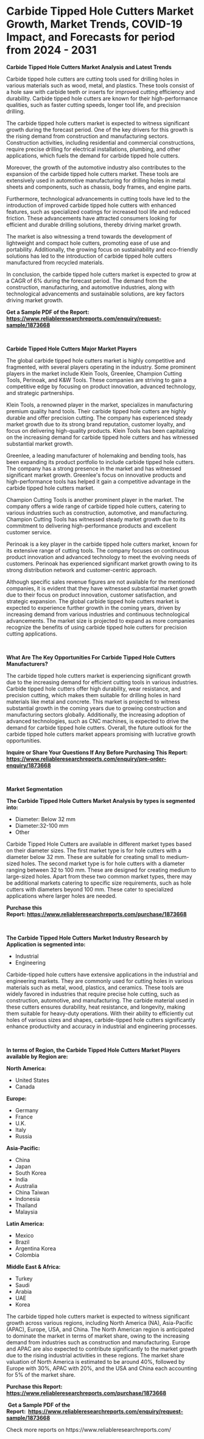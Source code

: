 <p><h1>Carbide Tipped Hole Cutters Market Growth, Market Trends, COVID-19 Impact, and Forecasts for period from 2024 - 2031</h1></p><p><strong>Carbide Tipped Hole Cutters Market Analysis and Latest Trends</strong></p>
<p><p>Carbide tipped hole cutters are cutting tools used for drilling holes in various materials such as wood, metal, and plastics. These tools consist of a hole saw with carbide teeth or inserts for improved cutting efficiency and durability. Carbide tipped hole cutters are known for their high-performance qualities, such as faster cutting speeds, longer tool life, and precision drilling.</p><p>The carbide tipped hole cutters market is expected to witness significant growth during the forecast period. One of the key drivers for this growth is the rising demand from construction and manufacturing sectors. Construction activities, including residential and commercial constructions, require precise drilling for electrical installations, plumbing, and other applications, which fuels the demand for carbide tipped hole cutters.</p><p>Moreover, the growth of the automotive industry also contributes to the expansion of the carbide tipped hole cutters market. These tools are extensively used in automotive manufacturing for drilling holes in metal sheets and components, such as chassis, body frames, and engine parts.</p><p>Furthermore, technological advancements in cutting tools have led to the introduction of improved carbide tipped hole cutters with enhanced features, such as specialized coatings for increased tool life and reduced friction. These advancements have attracted consumers looking for efficient and durable drilling solutions, thereby driving market growth.</p><p>The market is also witnessing a trend towards the development of lightweight and compact hole cutters, promoting ease of use and portability. Additionally, the growing focus on sustainability and eco-friendly solutions has led to the introduction of carbide tipped hole cutters manufactured from recycled materials.</p><p>In conclusion, the carbide tipped hole cutters market is expected to grow at a CAGR of 6% during the forecast period. The demand from the construction, manufacturing, and automotive industries, along with technological advancements and sustainable solutions, are key factors driving market growth.</p></p>
<p><strong>Get a Sample PDF of the Report:&nbsp; <a href="https://www.reliableresearchreports.com/enquiry/request-sample/1873668">https://www.reliableresearchreports.com/enquiry/request-sample/1873668</a></strong></p>
<p>&nbsp;</p>
<p><strong>Carbide Tipped Hole Cutters Major Market Players</strong></p>
<p><p>The global carbide tipped hole cutters market is highly competitive and fragmented, with several players operating in the industry. Some prominent players in the market include Klein Tools, Greenlee, Champion Cutting Tools, Perinoak, and K&W Tools. These companies are striving to gain a competitive edge by focusing on product innovation, advanced technology, and strategic partnerships.</p><p>Klein Tools, a renowned player in the market, specializes in manufacturing premium quality hand tools. Their carbide tipped hole cutters are highly durable and offer precision cutting. The company has experienced steady market growth due to its strong brand reputation, customer loyalty, and focus on delivering high-quality products. Klein Tools has been capitalizing on the increasing demand for carbide tipped hole cutters and has witnessed substantial market growth.</p><p>Greenlee, a leading manufacturer of holemaking and bending tools, has been expanding its product portfolio to include carbide tipped hole cutters. The company has a strong presence in the market and has witnessed significant market growth. Greenlee's focus on innovative products and high-performance tools has helped it gain a competitive advantage in the carbide tipped hole cutters market.</p><p>Champion Cutting Tools is another prominent player in the market. The company offers a wide range of carbide tipped hole cutters, catering to various industries such as construction, automotive, and manufacturing. Champion Cutting Tools has witnessed steady market growth due to its commitment to delivering high-performance products and excellent customer service.</p><p>Perinoak is a key player in the carbide tipped hole cutters market, known for its extensive range of cutting tools. The company focuses on continuous product innovation and advanced technology to meet the evolving needs of customers. Perinoak has experienced significant market growth owing to its strong distribution network and customer-centric approach.</p><p>Although specific sales revenue figures are not available for the mentioned companies, it is evident that they have witnessed substantial market growth due to their focus on product innovation, customer satisfaction, and strategic expansion. The global carbide tipped hole cutters market is expected to experience further growth in the coming years, driven by increasing demand from various industries and continuous technological advancements. The market size is projected to expand as more companies recognize the benefits of using carbide tipped hole cutters for precision cutting applications.</p></p>
<p>&nbsp;</p>
<p><strong>What Are The Key Opportunities For Carbide Tipped Hole Cutters Manufacturers?</strong></p>
<p><p>The carbide tipped hole cutters market is experiencing significant growth due to the increasing demand for efficient cutting tools in various industries. Carbide tipped hole cutters offer high durability, wear resistance, and precision cutting, which makes them suitable for drilling holes in hard materials like metal and concrete. This market is projected to witness substantial growth in the coming years due to growing construction and manufacturing sectors globally. Additionally, the increasing adoption of advanced technologies, such as CNC machines, is expected to drive the demand for carbide tipped hole cutters. Overall, the future outlook for the carbide tipped hole cutters market appears promising with lucrative growth opportunities.</p></p>
<p><strong>Inquire or Share Your Questions If Any Before Purchasing This Report: <a href="https://www.reliableresearchreports.com/enquiry/pre-order-enquiry/1873668">https://www.reliableresearchreports.com/enquiry/pre-order-enquiry/1873668</a></strong></p>
<p>&nbsp;</p>
<p><strong>Market Segmentation</strong></p>
<p><strong>The Carbide Tipped Hole Cutters Market Analysis by types is segmented into:</strong></p>
<p><ul><li>Diameter: Below 32 mm</li><li>Diameter:32-100 mm</li><li>Other</li></ul></p>
<p><p>Carbide Tipped Hole Cutters are available in different market types based on their diameter sizes. The first market type is for hole cutters with a diameter below 32 mm. These are suitable for creating small to medium-sized holes. The second market type is for hole cutters with a diameter ranging between 32 to 100 mm. These are designed for creating medium to large-sized holes. Apart from these two common market types, there may be additional markets catering to specific size requirements, such as hole cutters with diameters beyond 100 mm. These cater to specialized applications where larger holes are needed.</p></p>
<p><strong>Purchase this Report:&nbsp;<a href="https://www.reliableresearchreports.com/purchase/1873668">https://www.reliableresearchreports.com/purchase/1873668</a></strong></p>
<p>&nbsp;</p>
<p><strong>The Carbide Tipped Hole Cutters Market Industry Research by Application is segmented into:</strong></p>
<p><ul><li>Industrial</li><li>Engineering</li></ul></p>
<p><p>Carbide-tipped hole cutters have extensive applications in the industrial and engineering markets. They are commonly used for cutting holes in various materials such as metal, wood, plastics, and ceramics. These tools are widely favored in industries that require precise hole cutting, such as construction, automotive, and manufacturing. The carbide material used in these cutters ensures durability, heat resistance, and longevity, making them suitable for heavy-duty operations. With their ability to efficiently cut holes of various sizes and shapes, carbide-tipped hole cutters significantly enhance productivity and accuracy in industrial and engineering processes.</p></p>
<p>&nbsp;</p>
<p><strong>In terms of Region, the Carbide Tipped Hole Cutters Market Players available by Region are:</strong></p>
<p>
    <p> <strong> North America: </strong>
        <ul>
            <li>United States</li>
            <li>Canada</li>
        </ul>
        </p> 
    <p> <strong> Europe: </strong>
        <ul>
            <li>Germany</li>
            <li>France</li>
            <li>U.K.</li>
            <li>Italy</li>
            <li>Russia</li>
        </ul>
        </p> 
    <p> <strong> Asia-Pacific: </strong>
        <ul>
            <li>China</li>
            <li>Japan</li>
            <li>South Korea</li>
            <li>India</li>
            <li>Australia</li>
            <li>China Taiwan</li>
            <li>Indonesia</li>
            <li>Thailand</li>
            <li>Malaysia</li>
        </ul>
        </p> 
    <p> <strong> Latin America: </strong>
        <ul>
            <li>Mexico</li>
            <li>Brazil</li>
            <li>Argentina Korea</li>
            <li>Colombia</li>
        </ul>
        </p> 
    <p> <strong> Middle East & Africa: </strong>
        <ul>
            <li>Turkey</li>
            <li>Saudi</li>
            <li>Arabia</li>
            <li>UAE</li>
            <li>Korea</li>
        </ul>
    </p>
    </p>
<p><p>The carbide tipped hole cutters market is expected to witness significant growth across various regions, including North America (NA), Asia-Pacific (APAC), Europe, USA, and China. The North American region is anticipated to dominate the market in terms of market share, owing to the increasing demand from industries such as construction and manufacturing. Europe and APAC are also expected to contribute significantly to the market growth due to the rising industrial activities in these regions. The market share valuation of North America is estimated to be around 40%, followed by Europe with 30%, APAC with 20%, and the USA and China each accounting for 5% of the market share.</p></p>
<p><strong>Purchase this Report: <a href="https://www.reliableresearchreports.com/purchase/1873668">https://www.reliableresearchreports.com/purchase/1873668</a></strong></p>
<p>&nbsp;<strong>Get a Sample PDF of the Report:&nbsp;&nbsp;<a href="https://www.reliableresearchreports.com/enquiry/request-sample/1873668">https://www.reliableresearchreports.com/enquiry/request-sample/1873668</a></strong></p>
<p><strong></strong></p>
<p>Check more reports on https://www.reliableresearchreports.com/</p>